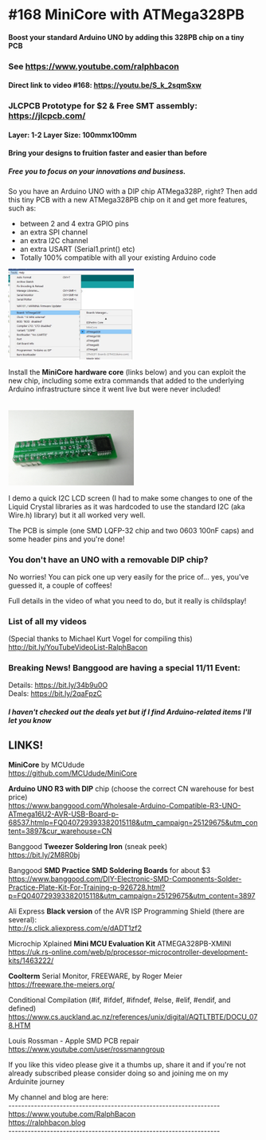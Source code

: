 # #168 MiniCore with ATMega328PB
#### Boost your standard Arduino UNO by adding this 328PB chip on a tiny PCB

### See https://www.youtube.com/ralphbacon
#### Direct link to video #168: https://youtu.be/S_k_2sqmSxw

### JLCPCB Prototype for $2 & Free SMT assembly: https://jlcpcb.com/
#### Layer: 1-2 Layer Size: 100mmx100mm
#### Bring your designs to fruition faster and easier than before
##### Free you to focus on your innovations and business.

So you have an Arduino UNO with a DIP chip ATMega328P, right? Then add this tiny PCB with a new ATMega328PB chip on it and get more features, such as:

* between 2 and 4 extra GPIO pins
* an extra SPI channel
* an extra I2C channel
* an extra USART (Serial1.print() etc)
* Totally 100% compatible with all your existing Arduino code

<img src="/images/Board Selection.JPG" width="50%">

Install the **MiniCore  hardware core** (links below) and you can exploit the new chip, including some extra commands that added to the underlying Arduino infrastructure since it went live but were never included!  

<img src="/images/IMG_20191022_185607.jpg" width="50%" style="padding-top:20px;">  

I demo a quick I2C LCD screen (I had to make some changes to one of the Liquid Crystal libraries as it was hardcoded to use the standard I2C (aka Wire.h) library) but it all worked very well.  

The PCB is simple (one SMD LQFP-32 chip and two 0603 100nF caps) and some header pins and you're done!  

### You don't have an UNO with a removable DIP chip?
No worries! You can pick one up very easily for the price of... yes, you've guessed it, a couple of coffees!  

Full details in the video of what you need to do, but it really is childsplay!

### List of all my videos
(Special thanks to Michael Kurt Vogel for compiling this)  
http://bit.ly/YouTubeVideoList-RalphBacon

### Breaking News! Banggood are having a special 11/11 Event:  
Details: https://bit.ly/34b9u0O  
Deals: https://bit.ly/2qaFpzC  
##### I haven't checked out the deals yet but if I find Arduino-related items I'll let you know  

## LINKS!

**MiniCore** by MCUdude  
https://github.com/MCUdude/MiniCore  

**Arduino UNO R3 with DIP** chip (choose the correct CN warehouse for best price)  
https://www.banggood.com/Wholesale-Arduino-Compatible-R3-UNO-ATmega16U2-AVR-USB-Board-p-68537.htmlp=FQ040729393382015118&utm_campaign=25129675&utm_content=3897&cur_warehouse=CN

Banggood **Tweezer Soldering Iron** (sneak peek)  
https://bit.ly/2M8R0bj

Banggood **SMD Practice SMD Soldering Boards** for about $3    
https://www.banggood.com/DIY-Electronic-SMD-Components-Solder-Practice-Plate-Kit-For-Training-p-926728.html?p=FQ040729393382015118&utm_campaign=25129675&utm_content=3897

Ali Express **Black version** of the AVR ISP Programming Shield (there are several):  
http://s.click.aliexpress.com/e/dADT1zf2

Microchip Xplained **Mini MCU Evaluation Kit** ATMEGA328PB-XMINI  
https://uk.rs-online.com/web/p/processor-microcontroller-development-kits/1463222/  

**Coolterm** Serial Monitor, FREEWARE, by Roger Meier  
https://freeware.the-meiers.org/

Conditional Compilation (#if, #ifdef, #ifndef, #else, #elif, #endif, and defined)  
https://www.cs.auckland.ac.nz/references/unix/digital/AQTLTBTE/DOCU_078.HTM

Louis Rossman - Apple SMD PCB repair  
https://www.youtube.com/user/rossmanngroup

If you like this video please give it a thumbs up, share it and if you're not already subscribed please consider doing so and joining me on my Arduinite journey

My channel and blog are here:  
\------------------------------------------------------------------  
https://www.youtube.com/RalphBacon  
https://ralphbacon.blog  
\------------------------------------------------------------------
